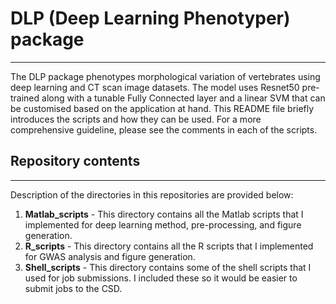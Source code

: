 # DLP (Deep Learning Phenotyper) package  
---
The DLP package phenotypes morphological variation of vertebrates using deep learning and CT scan image datasets. The model uses Resnet50 pre-trained along with a tunable Fully Connected layer and a linear SVM that can be customised based on the application at hand. This README file briefly introduces the scripts and how they can be used. For a more comprehensive guideline, please see the comments in each of the scripts.

## Repository contents 
---
Description of the directories in this repositories are provided below:

1. **Matlab_scripts** - This directory contains all the Matlab scripts that I implemented for deep learning method, pre-processing, and figure generation. 
2. **R_scripts** - This directory contains all the R scripts that I implemented for GWAS analysis and figure generation.  
3. **Shell_scripts** - This directory contains some of the shell scripts that I used for job submissions. I included these so it would be easier to submit jobs to the CSD.
